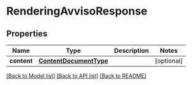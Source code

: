 # RenderingAvvisoResponse

## Properties
Name | Type | Description | Notes
------------ | ------------- | ------------- | -------------
**content** | [**ContentDocumentType**](ContentDocumentType.md) |  | [optional] 

[[Back to Model list]](../README.md#documentation-for-models) [[Back to API list]](../README.md#documentation-for-api-endpoints) [[Back to README]](../README.md)

